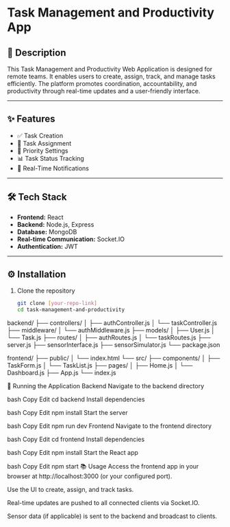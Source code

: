 # Task Management and Productivity App

## 📝 Description

This Task Management and Productivity Web Application is designed for remote teams. It enables users to create, assign, track, and manage tasks efficiently. The platform promotes coordination, accountability, and productivity through real-time updates and a user-friendly interface.

---

## ✨ Features

- ✅ Task Creation  
- 👥 Task Assignment  
- 📌 Priority Settings  
- 📊 Task Status Tracking  
- 🔔 Real-Time Notifications  

---

## 🛠️ Tech Stack

- **Frontend:** React  
- **Backend:** Node.js, Express  
- **Database:** MongoDB  
- **Real-time Communication:** Socket.IO  
- **Authentication:** JWT  

---

## ⚙️ Installation

1. Clone the repository  
   ```bash
   git clone [your-repo-link]
   cd task-management-and-productivity
backend/
├── controllers/
│   ├── authController.js
│   └── taskController.js
├── middleware/
│   └── authMiddleware.js
├── models/
│   ├── User.js
│   └── Task.js
├── routes/
│   ├── authRoutes.js
│   └── taskRoutes.js
├── server.js
├── sensorInterface.js
├── sensorSimulator.js
└── package.json


frontend/
├── public/
│   └── index.html
└── src/
    ├── components/
    │   ├── TaskForm.js
    │   └── TaskList.js
    ├── pages/
    │   ├── Home.js
    │   └── Dashboard.js
    ├── App.js
    └── index.js

🚀 Running the Application
Backend
Navigate to the backend directory

bash
Copy
Edit
cd backend
Install dependencies

bash
Copy
Edit
npm install
Start the server

bash
Copy
Edit
npm run dev
Frontend
Navigate to the frontend directory

bash
Copy
Edit
cd frontend
Install dependencies

bash
Copy
Edit
npm install
Start the React app

bash
Copy
Edit
npm start
📚 Usage
Access the frontend app in your browser at http://localhost:3000 (or your configured port).

Use the UI to create, assign, and track tasks.

Real-time updates are pushed to all connected clients via Socket.IO.

Sensor data (if applicable) is sent to the backend and broadcast to clients.

